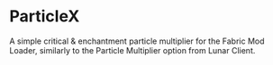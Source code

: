 # ParticleX

A simple critical & enchantment particle multiplier for the Fabric Mod Loader, similarly to the Particle Multiplier option from Lunar Client.